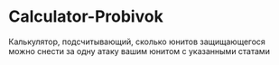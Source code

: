 # Calculator-Probivok
Калькулятор, подсчитывающий, сколько юнитов защищающегося можно снести за одну атаку вашим юнитом с указанными статами
